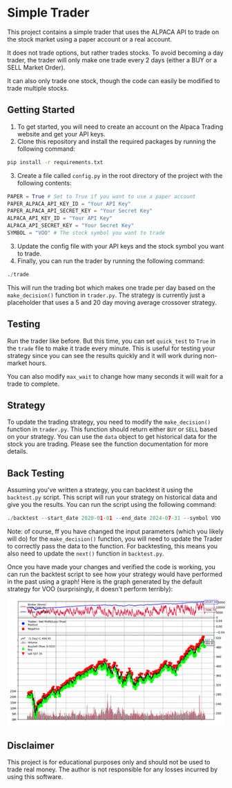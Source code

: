 # Simple Trader

This project contains a simple trader that uses the ALPACA API to trade on the stock market using a paper account or a real account.

It does not trade options, but rather trades stocks. To avoid becoming a day trader, the trader will only make one trade every 2 days (either a BUY or a SELL Market Order).

It can also only trade one stock, though the code can easily be modified to trade multiple stocks.

## Getting Started

1. To get started, you will need to create an account on the Alpaca Trading website and get your API keys.
2. Clone this repository and install the required packages by running the following command:

```bash
pip install -r requirements.txt
```

3. Create a file called `config.py` in the root directory of the project with the following contents:

```python
PAPER = True # Set to True if you want to use a paper account
PAPER_ALPACA_API_KEY_ID = "Your API Key"
PAPER_ALPACA_API_SECRET_KEY = "Your Secret Key"
ALPACA_API_KEY_ID = "Your API Key"
ALPACA_API_SECRET_KEY = "Your Secret Key"
SYMBOL = "VOO" # The stock symbol you want to trade
```

3. Update the config file with your API keys and the stock symbol you want to trade.
4. Finally, you can run the trader by running the following command:

```python
./trade
```

This will run the trading bot which makes one trade per day based on the `make_decision()` function in `trader.py`. The strategy is currently just a placeholder that uses a 5 and 20 day moving average crossover strategy.

## Testing

Run the trader like before. But this time, you can set `quick_test` to `True` in the `trade` file to make it trade every minute. This is useful for testing your strategy since you can see the results quickly and it will work during non-market hours.

You can also modify `max_wait` to change how many seconds it will wait for a trade to complete.

## Strategy

To update the trading strategy, you need to modify the `make_decision()` function in `trader.py`. This function should return either `BUY` or `SELL` based on your strategy. You can use the `data` object to get historical data for the stock you are trading. Please see the function documentation for more details.

## Back Testing

Assuming you've written a strategy, you can backtest it using the `backtest.py` script. This script will run your strategy on historical data and give you the results. You can run the script using the following command:

```python
./backtest --start_date 2020-01-01 --end_date 2024-07-31 --symbol VOO
```

Note: of course, ff you have changed the input parameters (which you likely will do) for the `make_decision()` function, you will need to update the Trader to correctly pass the data to the function. For backtesting, this means you also need to update the `next()` function in `backtest.py`.

Once you have made your changes and verified the code is working, you can run the backtest script to see how your strategy would have performed in the past using a graph! Here is the graph generated by the default strategy for VOO (surprisingly, it doesn't perform terribly):

![Backtest](./imgs/default_strat_backtest.png)

## Disclaimer

This project is for educational purposes only and should not be used to trade real money. The author is not responsible for any losses incurred by using this software.
